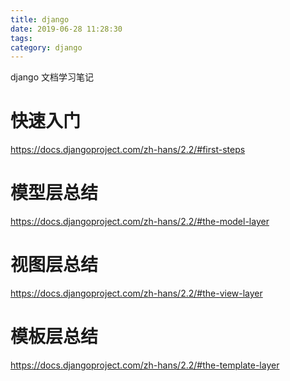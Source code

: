 ```yaml
---
title: django
date: 2019-06-28 11:28:30
tags: 
category: django
---
```

django 文档学习笔记
<!-- more -->
# 快速入门
https://docs.djangoproject.com/zh-hans/2.2/#first-steps
# 模型层总结
https://docs.djangoproject.com/zh-hans/2.2/#the-model-layer
# 视图层总结
https://docs.djangoproject.com/zh-hans/2.2/#the-view-layer
# 模板层总结
https://docs.djangoproject.com/zh-hans/2.2/#the-template-layer

